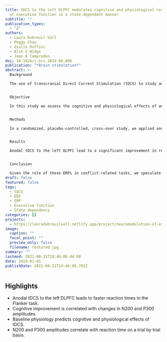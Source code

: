 ```yaml
---
title: tDCS to the left DLPFC modulates cognitive and physiological correlates
  of executive function in a state-dependent manner
subtitle: ""
publication_types:
  - "2"
authors:
  - Laura Dubreuil-Vall
  - Peggy Chau
  - Giulio Ruffini
  - Alik S Widge
  - Joan A Camprodon
doi: 10.1016/j.brs.2019.06.006
publication: "*Brain stimulation*"
abstract: >-
  Background

  The use of transcranial Direct Current Stimulation (tDCS) to study anatomical and physiological dynamics and circuits supporting cognition and executive functions in particular has dramatically increased in recent years. However, its mechanisms of action remain only partially understood.


  Objective

  In this study we assess the cognitive and physiological effects of anodal tDCS to the DLPFC on executive function in order to understand (1) the role of DLPFC laterality, (2) the physiological dynamics sustaining the modulation of executive function by tDCS, and (3) the impact of state-dependent dynamics.


  Methods

  In a randomized, placebo-controlled, cross-over study, we applied anodal tDCS targeting the left vs. right DLPFC vs. sham in 20 healthy individuals (10 males, 10 females). Immediately before and after tDCS, subjects performed the Flanker Task while we measured behavioral (reaction time and accuracy) and neurophysiological (ERP) responses. Specifically, the amplitude of N200, P300, ERN and Pe is compared before and after stimulation.


  Results

  Anodal tDCS to the left DLPFC lead to a significant improvement in reaction time, an increase in P300 amplitude and a decrease in N200 amplitude in a state-dependent manner: baseline ERP amplitudes conditioned the effects of tDCS.


  Conclusion

  Given the role of these ERPs in conflict-related tasks, we speculate that tDCS is modulating the subconstructs of selective attention, conflict monitoring and response inhibition. These findings contribute to a further understanding of the role of left DLPFC in the modulation of executive function, and shed light into the mechanisms of action and the state dependent nature of tDCS.
draft: false
featured: false
tags:
  - tDCS
  - EEG
  - ERP
  - Executive function
  - State dependency
categories: []
projects:
  - https://lauradubreuilvall.netlify.app/project/neuromodulation-of-executive-functions/
image:
  caption: ""
  focal_point: ""
  preview_only: false
  filename: featured.jpg
summary: ""
lastmod: 2021-08-21T10:46:06-04:00
date: 2019-01-01
publishDate: 2021-08-21T14:46:06.702Z
---
```



## Highlights

* Anodal tDCS to the left DLPFC leads to faster reaction times in the Flanker task.
* Cognitive improvement is correlated with changes in N200 and P300 amplitudes.
* Baseline physiology predicts cognitive and physiological effects of tDCS.
* N200 and P300 amplitudes correlate with reaction time on a trial by trial basis.